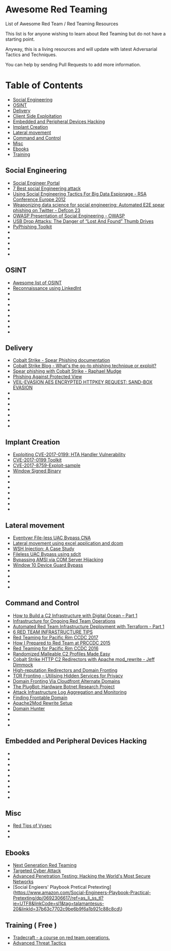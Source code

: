 # Awesome Red Teaming
List of Awesome Red Team / Red Teaming Resources

This list is for anyone wishing to learn about Red Teaming but do not have a starting point.

Anyway, this is a living resources and will update with latest Adversarial Tactics and Techniques.

You can help by sending Pull Requests to add more information.

Table of Contents
=================

 * [Social Engineering](#social-engineering)
 * [OSINT](#osint)
 * [Delivery](#delivery)
 * [Client Side Exploitation](#client-side-exploitation)
 * [Embedded and Peripheral Devices Hacking](#embedded-and-peripheral-device-hacking)
 * [Implant Creation](#implant-creation)
 * [Lateral movement](#lateral-movement)
 * [Command and Control](#command-and-control)
 * [Misc](#misc)
 * [Ebooks](#Ebooks)
 * [Training](#Training)

## Social Engineering

* [Social Engineer Portal](https://www.social-engineer.org/)
* [7 Best social Engineering attack](http://www.darkreading.com/the-7-best-social-engineering-attacks-ever/d/d-id/1319411)
* [Using Social Engineering Tactics For Big Data Espionage - RSA Conference Europe 2012](https://www.rsaconference.com/writable/presentations/file_upload/das-301_williams_rader.pdf)
* [Weaponizing data science for social engineering: Automated E2E spear phishing on Twitter - Defcon 23](https://media.defcon.org/DEF%20CON%2024/DEF%20CON%2024%20presentations/DEFCON-24-Seymour-Tully-Weaponizing-Data-Science-For-Social-Engineering-WP.pdf)
* [OWASP Presentation of Social Engineering - OWASP](https://www.owasp.org/images/5/54/Presentation_Social_Engineering.pdf)
* [USB Drop Attacks: The Danger of “Lost And Found” Thumb Drives](https://www.redteamsecure.com/usb-drop-attacks-the-danger-of-lost-and-found-thumb-drives/)
* [PyPhishing Toolkit](https://github.com/redteamsecurity/PyPhishing)
* []()
* []()
* []()
* []()
* []()

## OSINT

* [Awesome list of OSINT](https://github.com/jivoi/awesome-osint)
* [Reconnaissance using LinkedInt](https://www.mdsec.co.uk/2017/07/reconnaissance-using-linkedint/)
* []()
* []()
* []()
* []()
* []()
* []()
* []()
* []()

## Delivery

* [Cobalt Strike - Spear Phishing documentation](https://www.cobaltstrike.com/help-spear-phish)
* [Cobalt Strike Blog - What's the go-to phishing technique or exploit?](https://blog.cobaltstrike.com/2014/12/17/whats-the-go-to-phishing-technique-or-exploit/)
* [Spear phishing with Cobalt Strike - Raphael Mudge](https://www.youtube.com/watch?v=V7UJjVcq2Ao)
* [Phishing Against Protected View](https://enigma0x3.net/2017/07/13/phishing-against-protected-view/)
* [VEIL-EVASION AES ENCRYPTED HTTPKEY REQUEST: SAND-BOX EVASION](https://cybersyndicates.com/2015/06/veil-evasion-aes-encrypted-httpkey-request-module/)
* []()
* []()
* []()
* []()
* []()
* []()
* []()

## Implant Creation
* [Exploiting CVE-2017-0199: HTA Handler Vulnerability](https://www.mdsec.co.uk/2017/04/exploiting-cve-2017-0199-hta-handler-vulnerability/)
* [CVE-2017-0199 Toolkit](https://github.com/bhdresh/CVE-2017-0199)
* [CVE-2017-8759-Exploit-sample](https://github.com/vysec/CVE-2017-8759-Exploit-sample)
* [Window Signed Binary](https://github.com/vysec/Windows-SignedBinary)
* [](https://github.com/mwrlabs/wePWNise)
* []()
* []()
* []()
* []()
* []()
* []()

## Lateral movement
* [Eventvwr File-less UAC Bypass CNA](https://www.mdsec.co.uk/2016/12/cna-eventvwr-uac-bypass/)
* [Lateral movement using excel application and dcom](https://enigma0x3.net/2017/09/11/lateral-movement-using-excel-application-and-dcom/)
* [WSH Injection: A Case Study](https://posts.specterops.io/wsh-injection-a-case-study-fd35f79d29dd)
* [Fileless UAC Bypass using sdclt](https://posts.specterops.io/fileless-uac-bypass-using-sdclt-exe-3e9f9ad4e2b3)
* [Bypassing AMSI via COM Server Hijacking](https://posts.specterops.io/bypassing-amsi-via-com-server-hijacking-b8a3354d1aff)
* [Window 10 Device Guard Bypass](https://github.com/tyranid/DeviceGuardBypasses)
* []()
* []()
* []()
* []()

## Command and Control

* [How to Build a C2 Infrastructure with Digital Ocean – Part 1](https://www.blackhillsinfosec.com/build-c2-infrastructure-digital-ocean-part-1/)
* [Infrastructure for Ongoing Red Team Operations](https://blog.cobaltstrike.com/2014/09/09/infrastructure-for-ongoing-red-team-operations/)
* [Automated Red Team Infrastructure Deployment with Terraform - Part 1](https://rastamouse.me/2017/08/automated-red-team-infrastructure-deployment-with-terraform---part-1/)
* [6 RED TEAM INFRASTRUCTURE TIPS](https://cybersyndicates.com/2016/11/top-red-team-tips/)
* [Red Teaming for Pacific Rim CCDC 2017](https://bluescreenofjeff.com/2017-05-02-red-teaming-for-pacific-rim-ccdc-2017/)
* [How I Prepared to Red Team at PRCCDC 2015](https://bluescreenofjeff.com/2015-04-15-how-i-prepared-to-red-team-at-prccdc-2015/)
* [Red Teaming for Pacific Rim CCDC 2016](https://bluescreenofjeff.com/2016-05-24-pacific-rim-ccdc_2016/)
* [Randomized Malleable C2 Profiles Made Easy](https://bluescreenofjeff.com/2017-08-30-randomized-malleable-c2-profiles-made-easy/)
* [Cobalt Strike HTTP C2 Redirectors with Apache mod_rewrite - Jeff Dimmock](https://bluescreenofjeff.com/2016-06-28-cobalt-strike-http-c2-redirectors-with-apache-mod_rewrite/)
* [High-reputation Redirectors and Domain Fronting](https://blog.cobaltstrike.com/2017/02/06/high-reputation-redirectors-and-domain-fronting/)
* [TOR Fronting – Utilising Hidden Services for Privacy](https://www.mdsec.co.uk/2017/02/tor-fronting-utilising-hidden-services-for-privacy/)
* [Domain Fronting Via Cloudfront Alternate Domains](https://www.mdsec.co.uk/2017/02/domain-fronting-via-cloudfront-alternate-domains/)
* [The PlugBot: Hardware Botnet Research Project](https://www.redteamsecure.com/the-plugbot-hardware-botnet-research-project/)
* [Attack Infrastructure Log Aggregation and Monitoring](https://posts.specterops.io/attack-infrastructure-log-aggregation-and-monitoring-345e4173044e)
* [Finding Frontable Domain](https://github.com/rvrsh3ll/FindFrontableDomains)
* [Apache2Mod Rewrite Setup](https://github.com/n0pe-sled/Apache2-Mod-Rewrite-Setup)
* [Domain Hunter](https://github.com/minisllc/domainhunter)
* []()
* []()
* []()

## Embedded and Peripheral Devices Hacking
* []()
* []()
* []()
* []()
* []()
* []()
* []()
* []()
* []()

## Misc
* [Red Tips of Vysec](https://github.com/vysec/RedTips)
* []()
* []()

## Ebooks
* [Next Generation Red Teaming](https://www.amazon.com/Next-Generation-Teaming-Henry-Dalziel/dp/0128041714)
* [Targeted Cyber Attack](https://www.amazon.com/Targeted-Cyber-Attacks-Multi-staged-Exploits/dp/0128006048)
* [Advanced Penetration Testing: Hacking the World's Most Secure Networks](https://www.amazon.com/Advanced-Penetration-Testing-Hacking-Networks/dp/1119367689)
* [Social Engieers' Playbook Pretical Pretexting](https://www.amazon.com/Social-Engineers-Playbook-Practical-Pretexting/dp/0692306617/ref=as_li_ss_tl?ie=UTF8&linkCode=sl1&tag=talamantesus-20&linkId=37b63c7702c9be6b9f6a1b921c88c8cd\)

## Training ( Free )
* [Tradecraft - a course on red team operations.](https://www.youtube.com/watch?v=IRpS7oZ3z0o&list=PL9HO6M_MU2nesxSmhJjEvwLhUoHPHmXvz)
* [Advanced Threat Tactics](https://www.youtube.com/watch?v=4w7krkqxRck&list=PL9HO6M_MU2nf8Fa5bVefBW-9bg5Rx94_c)


